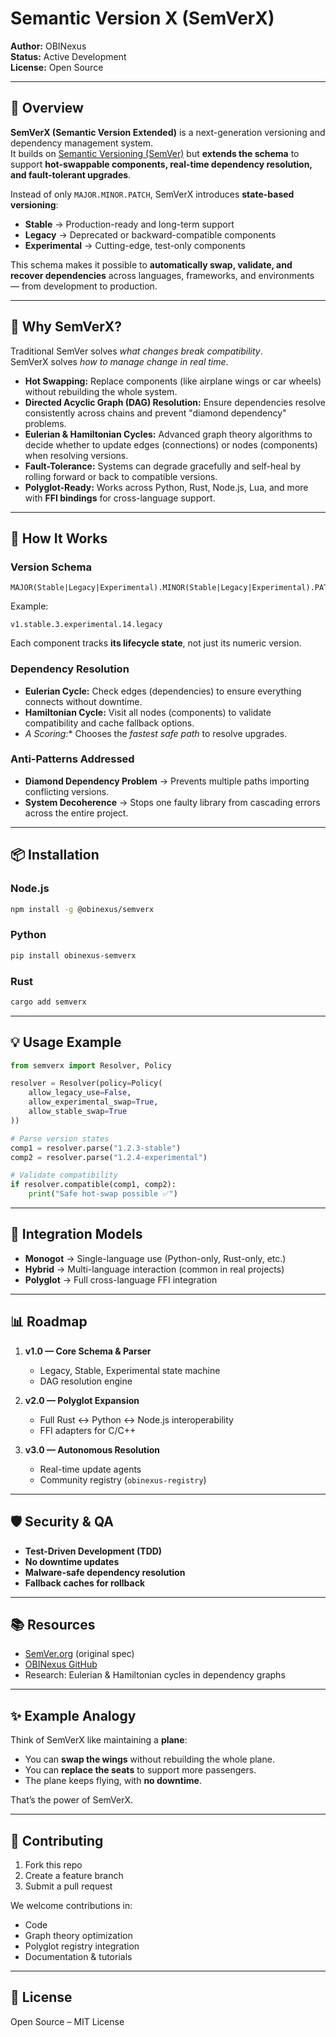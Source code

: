 # Semantic Version X (SemVerX)

**Author:** OBINexus  
**Status:** Active Development  
**License:** Open Source

---

## 📖 Overview

**SemVerX (Semantic Version Extended)** is a next-generation versioning and dependency management system.  
It builds on [Semantic Versioning (SemVer)](https://semver.org/) but **extends the schema** to support **hot-swappable components, real-time dependency resolution, and fault-tolerant upgrades**.

Instead of only `MAJOR.MINOR.PATCH`, SemVerX introduces **state-based versioning**:

* **Stable** → Production-ready and long-term support
* **Legacy** → Deprecated or backward-compatible components
* **Experimental** → Cutting-edge, test-only components

This schema makes it possible to **automatically swap, validate, and recover dependencies** across languages, frameworks, and environments — from development to production.

---

## 🚀 Why SemVerX?

Traditional SemVer solves *what changes break compatibility*.  
SemVerX solves *how to manage change in real time*.

* **Hot Swapping:** Replace components (like airplane wings or car wheels) without rebuilding the whole system.
* **Directed Acyclic Graph (DAG) Resolution:** Ensure dependencies resolve consistently across chains and prevent "diamond dependency" problems.
* **Eulerian & Hamiltonian Cycles:** Advanced graph theory algorithms to decide whether to update edges (connections) or nodes (components) when resolving versions.
* **Fault-Tolerance:** Systems can degrade gracefully and self-heal by rolling forward or back to compatible versions.
* **Polyglot-Ready:** Works across Python, Rust, Node.js, Lua, and more with **FFI bindings** for cross-language support.

---

## 🔧 How It Works

### Version Schema

```
MAJOR(Stable|Legacy|Experimental).MINOR(Stable|Legacy|Experimental).PATCH(Stable|Legacy|Experimental)
```

Example:

```
v1.stable.3.experimental.14.legacy
```

Each component tracks **its lifecycle state**, not just its numeric version.

### Dependency Resolution

* **Eulerian Cycle:** Check edges (dependencies) to ensure everything connects without downtime.
* **Hamiltonian Cycle:** Visit all nodes (components) to validate compatibility and cache fallback options.
* **A* Scoring:** Chooses the *fastest safe path* to resolve upgrades.

### Anti-Patterns Addressed

* **Diamond Dependency Problem** → Prevents multiple paths importing conflicting versions.
* **System Decoherence** → Stops one faulty library from cascading errors across the entire project.

---

## 📦 Installation

### Node.js

```bash
npm install -g @obinexus/semverx
```

### Python

```bash
pip install obinexus-semverx
```

### Rust

```bash
cargo add semverx
```

---

## 💡 Usage Example

```python
from semverx import Resolver, Policy

resolver = Resolver(policy=Policy(
    allow_legacy_use=False,
    allow_experimental_swap=True,
    allow_stable_swap=True
))

# Parse version states
comp1 = resolver.parse("1.2.3-stable")
comp2 = resolver.parse("1.2.4-experimental")

# Validate compatibility
if resolver.compatible(comp1, comp2):
    print("Safe hot-swap possible ✅")
```

---

## 🌉 Integration Models

* **Monogot** → Single-language use (Python-only, Rust-only, etc.)
* **Hybrid** → Multi-language interaction (common in real projects)
* **Polyglot** → Full cross-language FFI integration

---

## 📊 Roadmap

1. **v1.0 — Core Schema & Parser**
   * Legacy, Stable, Experimental state machine
   * DAG resolution engine

2. **v2.0 — Polyglot Expansion**
   * Full Rust ↔ Python ↔ Node.js interoperability
   * FFI adapters for C/C++

3. **v3.0 — Autonomous Resolution**
   * Real-time update agents
   * Community registry (`obinexus-registry`)

---

## 🛡️ Security & QA

* **Test-Driven Development (TDD)**
* **No downtime updates**
* **Malware-safe dependency resolution**
* **Fallback caches for rollback**

---

## 📚 Resources

* [SemVer.org](https://semver.org/) (original spec)
* [OBINexus GitHub](https://github.com/obinexus)
* Research: Eulerian & Hamiltonian cycles in dependency graphs

---

## ✨ Example Analogy

Think of SemVerX like maintaining a **plane**:

* You can **swap the wings** without rebuilding the whole plane.
* You can **replace the seats** to support more passengers.
* The plane keeps flying, with **no downtime**.

That’s the power of SemVerX.

---

## 🤝 Contributing

1. Fork this repo
2. Create a feature branch
3. Submit a pull request

We welcome contributions in:

* Code
* Graph theory optimization
* Polyglot registry integration
* Documentation & tutorials

---

## 📜 License

Open Source – MIT License

